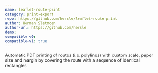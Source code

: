 ```yaml
---
name: leaflet-route-print
category: print-export
repo: https://github.com/hersle/leaflet-route-print
author: Herman Sletmoen
author-url: https://github.com/hersle
demo: 
compatible-v0:
compatible-v1: true
---
```


Automatic PDF printing of routes (i.e. polylines) with custom scale, paper size and margin by covering the route with a sequence of identical rectangles.

